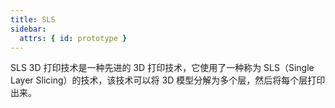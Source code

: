 ```yaml
---
title: SLS
sidebar:
  attrs: { id: prototype }
---
```


SLS 3D 打印技术是一种先进的 3D 打印技术，它使用了一种称为 SLS（Single Layer Slicing）的技术，该技术可以将 3D 模型分解为多个层，然后将每个层打印出来。